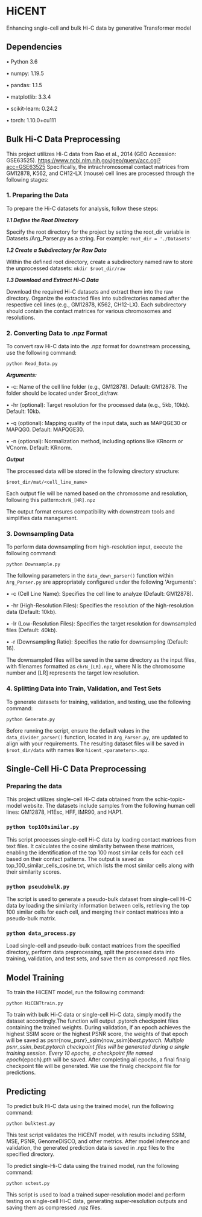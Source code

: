 # HiCENT
Enhancing sngle-cell and bulk Hi-C data by generative Transformer model


## Dependencies
•	Python 3.6

•	numpy: 1.19.5

•	pandas: 1.1.5

•	matplotlib: 3.3.4

•	scikit-learn: 0.24.2

•	torch: 1.10.0+cu111

## Bulk Hi-C Data Preprocessing

This project utilizes Hi-C data from Rao et al., 2014 (GEO Accession: GSE63525). https://www.ncbi.nlm.nih.gov/geo/query/acc.cgi?acc=GSE63525 Specifically, the intrachromosomal contact matrices from GM12878, K562, and CH12-LX (mouse) cell lines are processed through the following stages:

### 1. Preparing the Data
To prepare the Hi-C datasets for analysis, follow these steps:

***1.1 Define the Root Directory***

Specify the root directory for the project by setting the root_dir variable in Datasets /Arg_Parser.py as a string. For example:
```root_dir = './Datasets'```

***1.2 Create a Subdirectory for Raw Data***

Within the defined root directory, create a subdirectory named raw to store the unprocessed datasets:
```mkdir $root_dir/raw```

***1.3 Download and Extract Hi-C Data***

Download the required Hi-C datasets and extract them into the raw directory. Organize the extracted files into subdirectories named after the respective cell lines (e.g., GM12878, K562, CH12-LX). Each subdirectory should contain the contact matrices for various chromosomes and resolutions.

### 2. Converting Data to .npz Format
To convert raw Hi-C data into the .npz format for downstream processing, use the following command:

```python Read_Data.py``` 

 ***Arguments:***

•	-c:  Name of the cell line folder (e.g., GM12878). Default: GM12878. The folder should be located under $root_dir/raw.

•	-hr (optional): Target resolution for the processed data (e.g., 5kb, 10kb). Default: 10kb.

•	-q (optional): Mapping quality of the input data, such as MAPQGE30 or MAPQG0. Default: MAPQGE30.

•	-n (optional): Normalization method, including options like KRnorm or VCnorm. Default: KRnorm.

***Output***

The processed data will be stored in the following directory structure:

```$root_dir/mat/<cell_line_name>```

Each output file will be named based on the chromosome and resolution, following this pattern:```chrN_[HR].npz```

The output format ensures compatibility with downstream tools and simplifies data management.

### 3. Downsampling Data
To perform data downsampling from high-resolution input, execute the following command:

```python Downsample.py```

The following parameters in the ```data_down_parser()``` function within ```Arg_Parser.py``` are appropriately configured under the  following 'Arguments':

•		-c (Cell Line Name): Specifies the cell line to analyze (Default: GM12878).

•		-hr (High-Resolution Files): Specifies the resolution of the high-resolution data (Default: 10kb).

•		-lr (Low-Resolution Files): Specifies the target resolution for downsampled files (Default: 40kb).

•		-r (Downsampling Ratio): Specifies the ratio for downsampling (Default: 16).

The downsampled files will be saved in the same directory as the input files, with filenames formatted as ```chrN_[LR].npz```, where N is the chromosome number and [LR] represents the target low resolution.

### 4. Splitting Data into Train, Validation, and Test Sets

To generate datasets for training, validation, and testing, use the following command: 

```python Generate.py``` 

Before running the script, ensure the default values in the ```data_divider_parser()``` function, located in ```Arg_Parser.py```, are updated to align with your requirements. 
The resulting dataset files will be saved in ```$root_dir/data``` with names like ```hicent_<parameters>.npz```.

## Single-Cell Hi-C Data Preprocessing

### Preparing the data

This project utilizes single-cell Hi-C data obtained from the schic-topic-model website. The datasets include samples from the following human cell lines: GM12878, H1Esc, HFF, IMR90, and HAP1.

### ```python top100similar.py```
This script processes single-cell Hi-C data by loading contact matrices from text files. It calculates the cosine similarity between these matrices, enabling the identification of the top 100 most similar cells for each cell based on their contact patterns. The output is saved as top_100_similar_cells_cosine.txt, which lists the most similar cells along with their similarity scores.

### ```python pseudobulk.py```
The script is used to generate a pseudo-bulk dataset from single-cell Hi-C data by loading the similarity information between cells, retrieving the top 100 similar cells for each cell, and merging their contact matrices into a pseudo-bulk matrix.

### ```python data_process.py```
Load single-cell and pseudo-bulk contact matrices from the specified directory, perform data preprocessing, split the processed data into training, validation, and test sets, and save them as compressed .npz files.

## Model Training

To train the HiCENT model, run the following command:

```python HiCENTtrain.py```

To train with bulk Hi-C data or single-cell Hi-C data, simply modify the dataset accordingly.The function will output .pytorch checkpoint files containing the trained weights. During validation, if an epoch achieves the highest SSIM score or the highest PSNR score, the weights of that epoch will be saved as psnr{now_psnr}_ssim{now_ssim}_best.pytorch.
Multiple psnr_ssim_best.pytorch checkpoint files will be generated during a single training session. Every 10 epochs, a checkpoint file named epoch_{epoch}.pth will be saved. After completing all epochs, a final finalg checkpoint file will be generated. We use the finalg checkpoint file for predictions.

## Predicting

To predict bulk Hi-C data using the trained model, run the following command:

```python bulktest.py```

This test script validates the HiCENT model, with results including SSIM, MSE, PSNR, GenomeDISCO, and other metrics. After model inference and validation, the generated prediction data is saved in .npz files to the specified directory.

To predict single-Hi-C data using the trained model, run the following command:

```python sctest.py```

This script is used to load a trained super-resolution model and perform testing on single-cell Hi-C data, generating super-resolution outputs and saving them as compressed .npz files.

